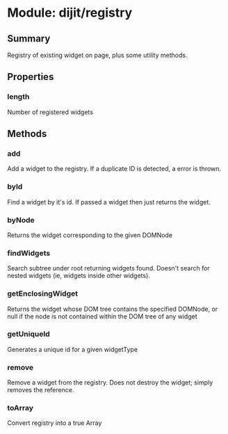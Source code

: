 # Module: dijit/registry

## Summary

Registry of existing widget on page, plus some utility methods.
## Properties

### length
Number of registered widgets

## Methods

### add
Add a widget to the registry. If a duplicate ID is detected, a error is thrown.

### byId
Find a widget by it's id.
If passed a widget then just returns the widget.

### byNode
Returns the widget corresponding to the given DOMNode

### findWidgets
Search subtree under root returning widgets found.
Doesn't search for nested widgets (ie, widgets inside other widgets).

### getEnclosingWidget
Returns the widget whose DOM tree contains the specified DOMNode, or null if
the node is not contained within the DOM tree of any widget

### getUniqueId
Generates a unique id for a given widgetType

### remove
Remove a widget from the registry. Does not destroy the widget; simply
removes the reference.

### toArray
Convert registry into a true Array


